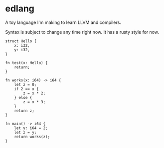 # edlang

A toy language I'm making to learn LLVM and compilers.

Syntax is subject to change any time right now. It has a rusty style for now.

```
struct Hello {
    x: i32,
    y: i32,
}

fn test(x: Hello) {
    return;
}

fn works(x: i64) -> i64 {
    let z = 0;
    if 2 == x {
        z = x * 2;
    } else {
        z = x * 3;
    }
    return z;
}

fn main() -> i64 {
    let y: i64 = 2;
    let z = y;
    return works(z);
}

```
